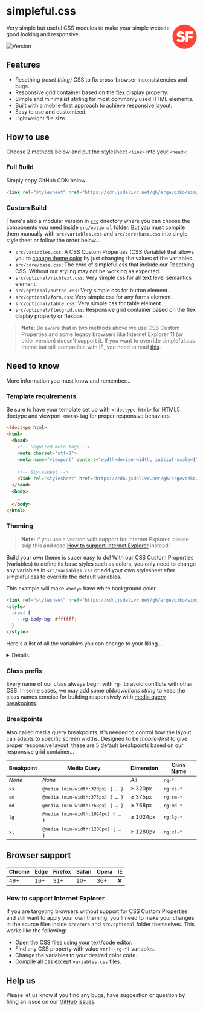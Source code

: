 # simpleful.css

<a href="https://github.com/ergevozko/simpleful.css">
  <img align="right" alt="simpleful.css" height="64" src="assets/logo.svg" width="64">
</a>

Very simple but useful CSS modules to make your simple website good looking and responsive.

![Version](https://img.shields.io/badge/version-v0.1.0-orange?style=flat-square)

## Features
- Resething _(reset thing)_ CSS to fix cross-browser inconsistencies and bugs.
- Responsive grid container based on the [flex](https://developer.mozilla.org/en-US/docs/Web/CSS/CSS_Flexible_Box_Layout) display property.
- Simple and minimalist styling for most commonly used HTML elements.
- Built with a mobile-first approach to achieve responsive layout.
- Easy to use and customized.
- Lightweight file size.

## How to use
Choose 2 methods below and put the stylesheet `<link>` into your `<head>`:

### Full Build
Simply copy GitHub CDN below…

```html
<link rel="stylesheet" href="https://cdn.jsdelivr.net/gh/ergevozko/simpleful.css@0.1.0/dist/simpleful.min.css">
```

### Custom Build
There's also a modular version in [`src`](https://github.com/ergevozko/simpleful.css/tree/main/src/build) directory
where you can choose the components you need inside `src/optional` folder.
But you must compile them manually with `src/variables.css` and `src/core/base.css` into single stylesheet or follow the order below…

- `src/variables.css`: A CSS Custom Properties (CSS Variable) that allows you to [change theme color](###theming) by just changing the values of the variables.
- `src/core/base.css`: The core of simpleful.css that include our Resething CSS. Without our styling may not be working as expected.
- `src/optional/richtext.css`: Very simple css for all text level semantics element.
- `src/optional/button.css`: Very simple css for button element.
- `src/optional/form.css`: Very simple css for any forms element.
- `src/optional/table.css`: Very simple css for table element.
- `src/optional/flexgrid.css`: Responsive grid container based on the flex display property or flexbox.

> **Note**: Be aware that in two methods above we use CSS Custom Properties and some legacy browsers like Internet Explorer 11 (or older version) doesn't support it.
If you want to override simpleful.css theme but still compatible with IE, you need to read [this](###supporting-internet-explorer).

## Need to know
More information you must know and remember…

### Template requirements
Be sure to have your template set up with `<!doctype html>` for HTML5 doctype and viewport `<meta>` tag for proper responsive behaviors.
```html
<!doctype html>
<html>
  <head>
    <!-- Required meta tags -->
    <meta charset="utf-8">
    <meta name="viewport" content="width=device-width, initial-scale=1">
    
    <!-- Stylesheet -->
    <link rel="stylesheet" href="https://cdn.jsdelivr.net/gh/ergevozko/simpleful.css@0.1.0/dist/simpleful.min.css">
  </head>
  <body>
    …
  </body>
</html>
```

### Theming

> **Note**: If you use a version with support for Internet Explorer,
please skip this and read [How to support Internet Explorer](###supporting-internet-explorer) instead!

Build your own theme is super easy to do! With our CSS Custom Properties (variables) to define its base styles such as colors,
you only need to change any variables in `src/variables.css` or add your own stylesheet after simpleful.css to override the default variables.

This example will make `<body>` have white background color…
```html
<link rel="stylesheet" href="https://cdn.jsdelivr.net/gh/ergevozko/simpleful.css@0.1.0/dist/simpleful.min.css" />
<style>
  :root {
    --rg-body-bg: #ffffff;
  }
</style>
```
Here's a list of all the variables you can change to your liking…

<details>

- `--rg-main`: theme main color, also for **Link** color and default **Button** background
- `--rg-body-bg`: background color for **Body** element
- `--rg-body-color`: text color for **Body** element
- `--rg-border`: default **border** color
- `--rg-link-hover`: text color for **Link** on hover
- `--rg-heading`: text color **Heading**
- `--rg-code-color`: text color for **Computer Code** elements
- `--rg-button-color`: text color for default **Button**
- `--rg-button-hover`: background color for default **Button** on hover
- `--rg-input-bg`: background color for **Form Input**
- `--rg-input-color`: text color for **Form Input**
- `--rg-input-placeholder`: text color for **Form Input:Placeholder**
- `--rg-input-disabled-bg`: background color for **Form Input:Disabled**
- `--rg-light`: light text/background color
- `--rg-muted`: muted text/background color
- `--rg-other-bg`: background color for **Computer Code** and **Table Striped** element
- `--rg-font-sans-serif`: theme main font
- `--rg-font-mono`: theme mono font

</details>

### Class prefix
Every name of our class always begin with `rg-` to avoid conflicts with other CSS.
In some cases, we may add some _abbreviations string_ to keep the class names concise for building responsively with [media query breakpoints](####breakpoints).

### Breakpoints
Also called media query breakpoints, it's needed to control how the layout can adapts to specific screen widths. 
Designed to be _mobile-first_ to give proper responsive layout, these are 5 default breakpoints based on our responsive grid container…

Breakpoint | Media Query                       | Dimension    | Class Name  |
-----------|-----------------------------------|--------------|------------ |
_None_     | _None_                            | _All_        | `rg-*`      |
`xs`       | `@media (min-width:320px) { … }`  | ≥ 320px      | `rg:xs-*`   |
`sm`       | `@media (min-width:375px) { … }`  | ≥ 375px      | `rg:sm-*`   |
`md`       | `@media (min-width:768px) { … }`  | ≥ 768px      | `rg:md-*`   |
`lg`       | `@media (min-width:1024px) { … }` | ≥ 1024px     | `rg:lg-*`   |
`xl`       | `@media (min-width:1280px) { … }` | ≥ 1280px     | `rg:xl-*`   |

## Browser support

| Chrome | Edge   | Firefox  | Safari  | Opera  |  IE  |
|--------|--------|----------|---------|--------|------|
| 49+    | 16+    | 31+      | 10+     | 36+    |  ❌ |

### How to support Internet Explorer
If you are targeting browsers without support for CSS Custom Properties and still want to apply your own theming,
you'll need to make your changes in the source files inside `src/core` and `src/optional` folder themselves. This works like the following:
- Open the CSS files using your text/code editor.
- Find any CSS property with value `var(--rg-*)` variables.
- Change the variables to your desired color code.
- Compile all css except `variables.css` files.


## Help us
Please let us know if you find any bugs, have suggestion or question by filing an issue on our [GitHub issues](https://github.com/ergevozko/simpeful.css/issues).